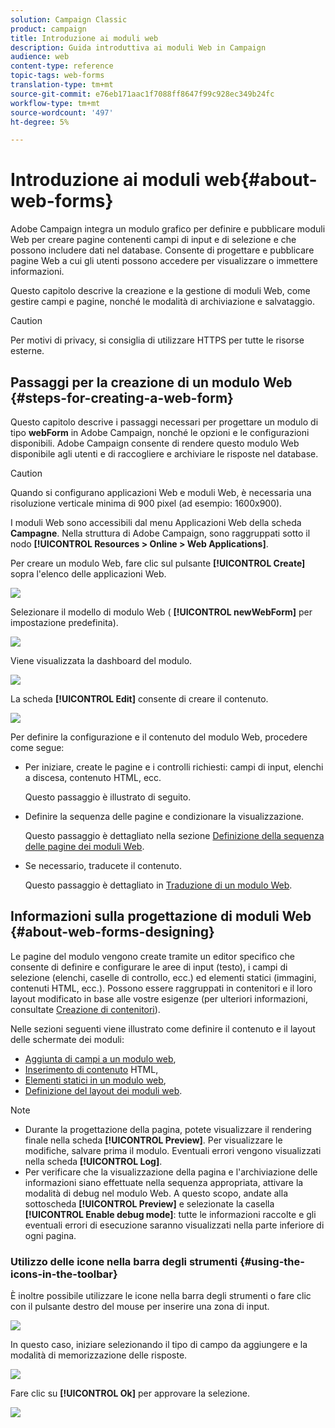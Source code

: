 ```yaml
---
solution: Campaign Classic
product: campaign
title: Introduzione ai moduli web
description: Guida introduttiva ai moduli Web in Campaign
audience: web
content-type: reference
topic-tags: web-forms
translation-type: tm+mt
source-git-commit: e76eb171aac1f7088ff8647f99c928ec349b24fc
workflow-type: tm+mt
source-wordcount: '497'
ht-degree: 5%

---
```



# Introduzione ai moduli web{#about-web-forms}

 Adobe Campaign integra un modulo grafico per definire e pubblicare moduli Web per creare pagine contenenti campi di input e di selezione e che possono includere dati nel database. Consente di progettare e pubblicare pagine Web a cui gli utenti possono accedere per visualizzare o immettere informazioni.

Questo capitolo descrive la creazione e la gestione di moduli Web, come gestire campi e pagine, nonché le modalità di archiviazione e salvataggio.

>[!CAUTION]
>
>Per motivi di privacy, si consiglia di utilizzare HTTPS per tutte le risorse esterne.

## Passaggi per la creazione di un modulo Web {#steps-for-creating-a-web-form}

Questo capitolo descrive i passaggi necessari per progettare un modulo di tipo **webForm** in  Adobe Campaign, nonché le opzioni e le configurazioni disponibili.  Adobe Campaign consente di rendere questo modulo Web disponibile agli utenti e di raccogliere e archiviare le risposte nel database.

>[!CAUTION]
>
>Quando si configurano applicazioni Web e moduli Web, è necessaria una risoluzione verticale minima di 900 pixel (ad esempio: 1600x900).

I moduli Web sono accessibili dal menu Applicazioni Web della scheda **Campagne**. Nella struttura  di Adobe Campaign, sono raggruppati sotto il nodo **[!UICONTROL Resources > Online > Web Applications]**.

Per creare un modulo Web, fare clic sul pulsante **[!UICONTROL Create]** sopra l&#39;elenco delle applicazioni Web.

![](assets/webapp_create_new.png)

Selezionare il modello di modulo Web ( **[!UICONTROL newWebForm]** per impostazione predefinita).

![](assets/s_ncs_admin_survey_select_template.png)

Viene visualizzata la dashboard del modulo.

![](assets/webapp_empty_dashboard.png)

La scheda **[!UICONTROL Edit]** consente di creare il contenuto.

![](assets/webapp_edit_tab.png)

Per definire la configurazione e il contenuto del modulo Web, procedere come segue:

* Per iniziare, create le pagine e i controlli richiesti: campi di input, elenchi a discesa, contenuto HTML, ecc.

   Questo passaggio è illustrato di seguito.

* Definire la sequenza delle pagine e condizionare la visualizzazione.

   Questo passaggio è dettagliato nella sezione [Definizione della sequenza delle pagine dei moduli Web](../../web/using/defining-web-forms-page-sequencing.md).

* Se necessario, traducete il contenuto.

   Questo passaggio è dettagliato in [Traduzione di un modulo Web](../../web/using/translating-a-web-form.md).

## Informazioni sulla progettazione di moduli Web {#about-web-forms-designing}

Le pagine del modulo vengono create tramite un editor specifico che consente di definire e configurare le aree di input (testo), i campi di selezione (elenchi, caselle di controllo, ecc.) ed elementi statici (immagini, contenuti HTML, ecc.). Possono essere raggruppati in contenitori e il loro layout modificato in base alle vostre esigenze (per ulteriori informazioni, consultate [Creazione di contenitori](../../web/using/defining-web-forms-layout.md#creating-containers)).

Nelle sezioni seguenti viene illustrato come definire il contenuto e il layout delle schermate dei moduli:

* [Aggiunta di campi a un modulo web](../../web/using/adding-fields-to-a-web-form.md),
* [Inserimento di contenuto](../../web/using/static-elements-in-a-web-form.md#inserting-html-content) HTML,
* [Elementi statici in un modulo web](../../web/using/static-elements-in-a-web-form.md),
* [Definizione del layout dei moduli web](../../web/using/defining-web-forms-layout.md).

>[!NOTE]
>
>* Durante la progettazione della pagina, potete visualizzare il rendering finale nella scheda **[!UICONTROL Preview]**. Per visualizzare le modifiche, salvare prima il modulo. Eventuali errori vengono visualizzati nella scheda **[!UICONTROL Log]**.
>* Per verificare che la visualizzazione della pagina e l&#39;archiviazione delle informazioni siano effettuate nella sequenza appropriata, attivare la modalità di debug nel modulo Web. A questo scopo, andate alla sottoscheda **[!UICONTROL Preview]** e selezionate la casella **[!UICONTROL Enable debug mode]**: tutte le informazioni raccolte e gli eventuali errori di esecuzione saranno visualizzati nella parte inferiore di ogni pagina.
>



### Utilizzo delle icone nella barra degli strumenti {#using-the-icons-in-the-toolbar}

È inoltre possibile utilizzare le icone nella barra degli strumenti o fare clic con il pulsante destro del mouse per inserire una zona di input.

![](assets/s_ncs_admin_webform_add_selection.png)

In questo caso, iniziare selezionando il tipo di campo da aggiungere e la modalità di memorizzazione delle risposte.

![](assets/s_ncs_admin_webform_select_storage.png)

Fare clic su **[!UICONTROL Ok]** per approvare la selezione.

![](assets/s_ncs_admin_webform_confirm_storage.png)

